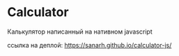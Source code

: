 # Calculator
Калькулятор написанный на нативном javascript

ссылка на деплой: https://sanarh.github.io/calculator-js/
